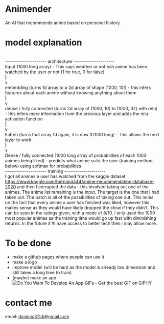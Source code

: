 # Animender
An AI that recommends anime based on personal history.

# model explanation
<br>--------------------- architecture ---------------------
<br> Input (1000 long array) - This says weather or not eah anime has been watched by the user or not (1 for true, 0 for false)
<br> |
<br> v
<br> embedding (turns 1d array to a 2d array of shape (1000, 10)) - this infers features about each anime without knowing anything about them
<br> |
<br> v
<br> dense / fully connected (turns 2d array of (1000, 10) to (1000, 32) with relu) - this infers more information  from the previous layer and adds the relu activation function
<br> |
<br> v
<br> Fatten (turns that array 1d again, it is now 32000 long) - This allows the next layer to work
<br> |
<br> v
<br> Dense / fully connected (1000 long array of probabilities of each 1000 animes being liked) - predicts what anime suits the user (training method below) using softmax for probabilities
<br> --------------------- training ---------------------
<br> I got all animes a user has watched from the kaggle dataset https://www.kaggle.com/hernan4444/anime-recommendation-database-2020 and then I corrupted the data - this involved taking out one of the animes. The anime list remaining is the input. The target is the one that I had taken out. The batch is all of the possibilities of taking one out. This relies on the fact that every anime a user has finished was liked, however this makes sense as they would have likely dropped the show if they didn't. This can be seen in the ratings given, with a mode of 8/10. I only used the 1000 most popular animes as the training time would go up fast with diminishing returns. In the future if #i have access to better tech then I may allow more.

# To be done
* make a github pages where people can use it
* make a logo
* improve model (will be hard as the model is already low dimension and still takes a long time to train)
* (maybe) make an app
<br><img src="https://media3.giphy.com/media/L3bj6t3opdeNddYCyl/giphy.gif" alt="Do You Want To Develop An App GIFs - Get the best GIF on GIPHY"/>

# contact me
email: dominic311dj@gmail.com
